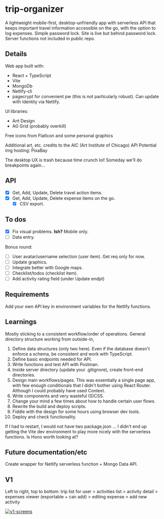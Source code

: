 # trip-organizer

A lightweight mobile-first, desktop-unfriendly app with serverless API that keeps important travel information accessible on the go, with the option to log expenses. Simple password lock.
Site is live but behind password lock. Server functions not included in public repo.

## Details

Web app built with:

-   React + TypeScript
-   Vite
-   MongoDb
-   Netlify-cli
-   pagecrypt for convenient pw (this is not particularly robust). Can update with Identity via Netlify.

UI libraries:

-   Ant Design
-   AG Grid (probably overkill)

Free icons from FlatIcon and some personal graphics

Additional art, etc. credits to the AIC (Art Institute of Chicago) API
Potential img hosting: PixaBay

The desktop UX is trash because time crunch lol! Someday we'll do breakpoints again...

## API

-   [x] Get, Add, Update, Delete travel action items.
-   [x] Get, Add, Update, Delete expense items on the go.
    -   [x] CSV export.

## To dos

-   [x] Fix visual problems. **Ish?** Mobile only.
-   [ ] Data entry.

Bonus round:

-   [ ] User avatar/username selection (user item). Get req only for now.
-   [ ] Update graphics.
-   [ ] Integrate better with Google maps.
-   [ ] Checklist/todos (checklist item).
-   [ ] Add activity rating field (under Update endpt)

## Requirements

Add your own API key in environment variables for the Netlify functions.

## Learnings

Mostly sticking to a consistent workflow/order of operations. General directory structure working from outside-in,

1. Define data structures (only two here). Even if the database doesn't enforce a schema, be consistent and work with TypeScript.
2. Define basic endpoints needed for API.
3. Write functions and test API with Postman.
4. Inside server directory (update your .gitignore), create front-end directories.
5. Design main workflows/pages. This was essentially a single page app, with few enough conditionals that I didn't bother using React Router. Although I could probably have used Context.
6. Write components and very wasteful (S)CSS.
7. Change your mind a few times about how to handle certain user flows.
8. Rewrite the build and deploy scripts.
9. Fiddle with the design for some hours using browser dev tools.
10. Deploy and check functionality.

If I had to restart, I would not have two package.json ...
I didn't end up getting the Vite dev environment to play more nicely with the serverless functions. Is Hono worth looking at?

## Future documentation/etc

Create wrapper for Netlify serverless function + Mongo Data API.

## V1

Left to right, top to bottom: trip list for user > activities list > activity detail > expenses viewer (exportable + can add) > editing expense > add new activity

[![v1-screens](https://i.postimg.cc/bwGLX9nb/v1-screens.png)](https://i.postimg.cc/bwGLX9nb/v1-screens.png)
